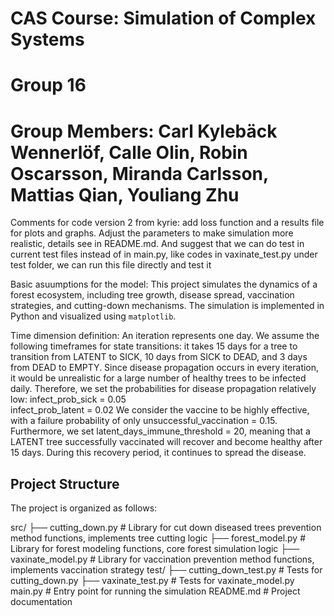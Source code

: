 # CAS Course: Simulation of Complex Systems
# Group 16
# Group Members: Carl Kylebäck Wennerlöf, Calle Olin, Robin Oscarsson, Miranda Carlsson, Mattias Qian, Youliang Zhu

Comments for code version 2 from kyrie: add loss function and a results file for plots and graphs. Adjust the parameters to make simulation more realistic, details see <time dimension definition> in README.md. And suggest that we can do test in current test files instead of in main.py, like codes in vaxinate_test.py under test folder, we can run this file directly and test it

Basic asuumptions for the model: 
   This project simulates the dynamics of a forest ecosystem, including tree growth, disease spread, vaccination strategies, and cutting-down mechanisms. The simulation is implemented in Python and visualized using `matplotlib`.

Time dimension definition:
   An iteration represents one day. We assume the following timeframes for state transitions: it takes 15 days for a tree to transition from LATENT to SICK, 10 days from SICK to DEAD, and 3 days from DEAD to EMPTY. Since disease propagation occurs in every iteration, it would be unrealistic for a large number of healthy trees to be infected daily. Therefore, we set the probabilities for disease propagation relatively low:
      infect_prob_sick = 0.05  
      infect_prob_latent = 0.02
   We consider the vaccine to be highly effective, with a failure probability of only unsuccessful_vaccination = 0.15. Furthermore, we set latent_days_immune_threshold = 20, meaning that a LATENT tree successfully vaccinated will recover and become healthy after 15 days. During this recovery period, it continues to spread the disease.



## Project Structure

The project is organized as follows:

src/ 
    ├── cutting_down.py # Library for cut down diseased trees prevention method functions, implements tree cutting logic
    ├── forest_model.py # Library for forest modeling functions, core forest simulation logic 
    ├── vaxinate_model.py # Library for vaccination prevention method functions, implements vaccination strategy
test/ 
    ├── cutting_down_test.py #  Tests for cutting_down.py 
    ├── vaxinate_test.py # Tests for vaxinate_model.py 
main.py # Entry point for running the simulation
README.md # Project documentation








